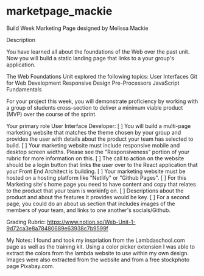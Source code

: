 # marketpage_mackie

Build Week Marketing Page designed by Melissa Mackie

Description

You have learned all about the foundations of the Web over the past unit. Now you will build a static landing page that links to a your group's application.

The Web Foundations Unit explored the following topics:
User Interfaces
Git for Web Development
Responsive Design
Pre-Processors
JavaScript Fundamentals

For your project this week, you will demonstrate proficiency by working with a group of students cross-section to deliver a minimum viable product (MVP) over the course of the sprint.

Your primary role User Interface Developer:
[ ] You will build a multi-page marketing website that matches the theme chosen by your group and provides the user with details about the product your team has selected to build.
[ ] Your marketing website must include responsive mobile and desktop screen widths. Please see the "Responsiveness" portion of your rubric for more information on this.
[ ] The call to action on the website should be a login button that links the user over to the React application that your Front End Architect is building.
[ ] Your marketing website must be hosted on a hosting platform like "Netlify" or "Github Pages".
[ ] For this Marketing site's home page you need to have content and copy that relates to the product that your team is workinfg on.
[ ] Descriptions about the product and about the features it provides would be key.
[ ] For a second page, you could do an about us section that includes images of the members of your team, and links to one another's socials/Github.

Grading Rubric: https://www.notion.so/Web-Unit-1-9d72ca3e8a78480689e63938c7b9599f


My Notes:
I found and took my inspriation from the Lambdaschool.com page as well as the training kit. Using a color picker extension I was able to extract the colors from the lambda website to use within my own design. Images were also extracted from the website and from a free stockphoto page Pixabay.com.